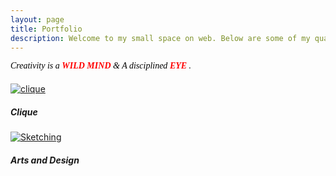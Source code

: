 ```yaml
---
layout: page
title: Portfolio
description: Welcome to my small space on web. Below are some of my qualitites that I pursue as hobbies or when I bored. Other than these you can find me really fond of Agatha Christie novels.
---
```


<p style="margin-bottom: 20px; font-family: PT Serif; color: black; font-style: italic;">
  Creativity is a <b style="color: red;"> WILD MIND </b> &amp; A disciplined <b style="color: red;"> EYE </b>. <i class="fas fa-eye"></i>
</p>

<div class="row">

  <div class="col-lg-6 col-md-6 col-sm-12 col-xs-12 d-flex align-items-stretch">
      <div class="card bg-light mb-3 text-dark" style="border-radius: 0;">
        <a href="{{ '/clique/' | prepend:site.baseurl }}"><img class="card-img-top" src="{{ 'public/camera.svg' | relative_url }}" alt="clique" style="border-radius: 0;"></a>
        <div class="card-body">
          <h5 class="card-title">Clique</h5>
        </div>
      </div>
  </div>

  <div class="col-lg-6 col-md-6 col-sm-12 col-xs-12 d-flex align-items-stretch">
      <div class="card bg-light mb-3 text-dark" style="border-radius: 0;">
        <a href="{{ '/arts/' | prepend:site.baseurl }}"><img class="card-img-top" src="{{ 'public/img/sketch.svg' | relative_url }}" alt="Sketching" style="border-radius: 0;"></a>
        <div class="card-body">
          <h5 class="card-title">Arts and Design</h5>
        </div>
      </div>
  </div>
  </div>
